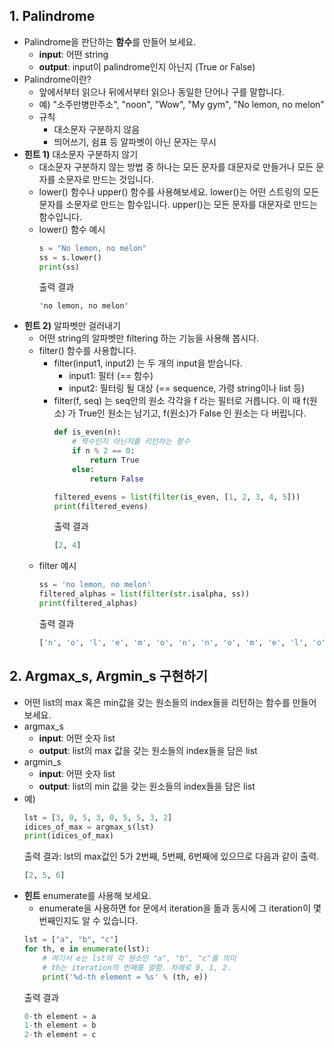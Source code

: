 ## 1. Palindrome
- Palindrome을 판단하는 **함수**를 만들어 보세요.
    - **input**: 어떤 string
    - **output**: input이 palindrome인지 아닌지 (True or False)
- Palindrome이란?
    - 앞에서부터 읽으나 뒤에서부터 읽으나 동일한 단어나 구를 말합니다.
    - 예) "소주만병만주소", "noon", "Wow", "My gym", "No lemon, no melon"
    - 규칙
        - 대소문자 구분하지 않음
        - 띄어쓰기, 쉼표 등 알파벳이 아닌 문자는 무시
- **힌트 1)** 대소문자 구분하지 않기
    - 대소문자 구분하지 않는 방법 중 하나는 모든 문자를 대문자로 만들거나 모든 문자를 소문자로 만드는 것입니다.
    - lower() 함수나 upper() 함수를 사용해보세요. lower()는 어떤 스트링의 모든 문자를 소문자로 만드는 함수입니다. upper()는 모든 문자를 대문자로 만드는 함수입니다.
    - lower() 함수 예시
        ```python
        s = "No lemon, no melon"
        ss = s.lower()
        print(ss)
        ```
        출력 결과
        ```
        'no lemon, no melon'
        ```
- **힌트 2)** 알파벳만 걸러내기
    - 어떤 string의 알파벳만 filtering 하는 기능을 사용해 봅시다. 
    - filter() 함수를 사용합니다.
        - filter(input1, input2) 는 두 개의 input을 받습니다.
            - input1: 필터 (== 함수)
            - input2: 필터링 될 대상 (== sequence, 가령 string이나 list 등)
        - filter(f, seq) 는 seq안의 원소 각각을 f 라는 필터로 거릅니다. 이 때 f(원소) 가 True인 원소는 남기고, f(원소)가 False 인 원소는 다 버립니다.
            ```python
            def is_even(n):
                # 짝수인지 아닌지를 리턴하는 함수
                if n % 2 == 0:
                    return True
                else:
                    return False

            filtered_evens = list(filter(is_even, [1, 2, 3, 4, 5]))
            print(filtered_evens)
            ```
            출력 결과 
            ```python
            [2, 4]
            ```
    - filter 예시
        ```python
        ss = 'no lemon, no melon'
        filtered_alphas = list(filter(str.isalpha, ss))
        print(filtered_alphas)
        ```
        출력 결과
        ```python
        ['n', 'o', 'l', 'e', 'm', 'o', 'n', 'n', 'o', 'm', 'e', 'l', 'o', 'n']
        ```

## 2. Argmax_s, Argmin_s 구현하기
- 어떤 list의 max 혹은 min값을 갖는 원소들의 index들을 리턴하는 함수를 만들어보세요.
- argmax_s
    - **input**: 어떤 숫자 list
    - **output**: list의 max 값을 갖는 원소들의 index들을 담은 list
- argmin_s
    - **input**: 어떤 숫자 list
    - **output**: list의 min 값을 갖는 원소들의 index들을 담은 list
- 예)
    ```python
    lst = [3, 0, 5, 3, 0, 5, 5, 3, 2]
    idices_of_max = argmax_s(lst)
    print(idices_of_max)
    ```
    출력 결과: lst의 max값인 5가 2번째, 5번째, 6번째에 있으므로 다음과 같이 출력.
    ```python
    [2, 5, 6]
    ```
- **힌트** enumerate를 사용해 보세요.
    - enumerate을 사용하면 for 문에서 iteration을 돎과 동시에 그 iteration이 몇 번째인지도 알 수 있습니다.
    ```python
    lst = ["a", "b", "c"]
    for th, e in enumerate(lst):
        # 여기서 e는 lst의 각 원소인 "a", "b", "c"를 의미
        # th는 iteration의 번째를 말함. 차례로 0, 1, 2.
        print('%d-th element = %s' % (th, e))
    ```
    출력 결과
    ```python
    0-th element = a
    1-th element = b
    2-th element = c
    ```





























